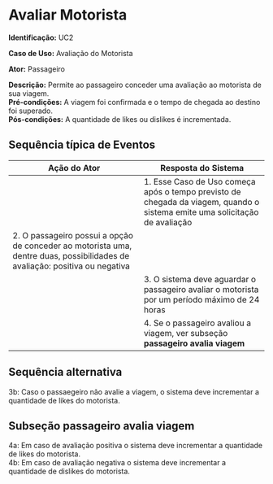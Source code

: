 # Avaliar Motorista

**Identificação:** UC2 <br/>

**Caso de Uso:** Avaliação do Motorista <br/>

**Ator:** Passageiro <br/>

**Descrição:** Permite ao passageiro conceder uma avaliação ao motorista de sua viagem. <br/>
**Pré-condições:** A viagem foi confirmada e o tempo de chegada ao destino foi superado. <br />
**Pós-condições:** A quantidade de likes ou dislikes é incrementada. <br/>
## Sequência típica de Eventos 

| Ação do Ator                                    | Resposta do Sistema                                |
|-------------------------------------------------|----------------------------------------------------|
| | 1. Esse Caso de Uso começa após o tempo previsto de chegada da viagem, quando o sistema emite uma solicitação de avaliação                                      |
| 2. O passageiro possui a opção de conceder ao motorista uma, dentre duas, possibilidades de avaliação: positiva ou negativa                                              |                             |
|                                    |  3. O sistema deve aguardar o passageiro avaliar o motorista por um período máximo de 24 horas                                  |
|  | 4. Se o passageiro avaliou a viagem, ver subseção **passageiro avalia viagem**

## Sequência alternativa

3b: Caso o passaegeiro não avalie a viagem, o sistema deve incrementar a quantidade de likes do motorista.

## Subseção passageiro avalia viagem

4a: Em caso de avaliação positiva o sistema deve incrementar a quantidade de likes do motorista.<br/>
4b: Em caso de avaliação negativa o sistema deve incrementar a quantidade de dislikes do motorista.
